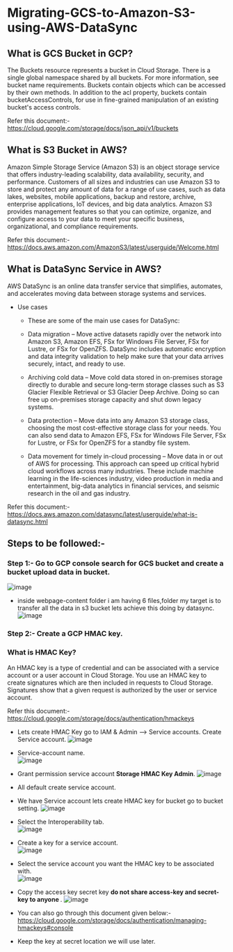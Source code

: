# Migrating-GCS-to-Amazon-S3-using-AWS-DataSync

## What is GCS Bucket in GCP?
The Buckets resource represents a bucket in Cloud Storage. There is a single global namespace shared by all buckets. For more information, see bucket name requirements.
Buckets contain objects which can be accessed by their own methods. In addition to the acl property, buckets contain bucketAccessControls, for use in fine-grained manipulation of an existing bucket's access controls.

Refer this document:- https://cloud.google.com/storage/docs/json_api/v1/buckets

## What is S3 Bucket in AWS?
Amazon Simple Storage Service (Amazon S3) is an object storage service that offers industry-leading scalability, data availability, security, and performance. Customers of all sizes and industries can use Amazon S3 to store and protect any amount of data for a range of use cases, such as data lakes, websites, mobile applications, backup and restore, archive, enterprise applications, IoT devices, and big data analytics. Amazon S3 provides management features so that you can optimize, organize, and configure access to your data to meet your specific business, organizational, and compliance requirements.

Refer this document:- https://docs.aws.amazon.com/AmazonS3/latest/userguide/Welcome.html

## What is DataSync Service in AWS? 
AWS DataSync is an online data transfer service that simplifies, automates, and accelerates moving data between storage systems and services.

- Use cases
  - These are some of the main use cases for DataSync:

  - Data migration – Move active datasets rapidly over the network into Amazon S3, Amazon EFS, FSx for Windows File Server, FSx for Lustre, or FSx for OpenZFS. DataSync includes automatic encryption and data integrity validation to help make sure that your data arrives securely, intact, and ready to use.

  - Archiving cold data – Move cold data stored in on-premises storage directly to durable and secure long-term storage classes such as S3 Glacier Flexible Retrieval or S3 Glacier Deep Archive. Doing so can free up on-premises storage capacity and shut down legacy systems.

  - Data protection – Move data into any Amazon S3 storage class, choosing the most cost-effective storage class for your needs. You can also send data to Amazon EFS, FSx for Windows File Server, FSx for Lustre, or FSx for OpenZFS for a standby file system.

  - Data movement for timely in-cloud processing – Move data in or out of AWS for processing. This approach can speed up critical hybrid cloud workflows across many industries. These include machine learning in the life-sciences industry, video production in media and entertainment, big-data analytics in financial services, and seismic research in the oil and gas industry.

Refer this document:- https://docs.aws.amazon.com/datasync/latest/userguide/what-is-datasync.html


## Steps to be followed:- 
### Step 1:- Go to GCP console search for GCS bucket and create a bucket upload data in bucket.
![image](https://user-images.githubusercontent.com/63963025/200155068-972cf1cc-84d0-4344-a1ea-95e173794659.png)

- inside webpage-content folder i am having 6 files,folder my target is to transfer all the data in s3 bucket lets achieve this doing by datasync. 
![image](https://user-images.githubusercontent.com/63963025/200155153-d014eea4-8050-4078-9d5d-7fa1b7b45e9a.png)

### Step 2:- Create a GCP HMAC key. 
### What is HMAC Key? 
An HMAC key is a type of credential and can be associated with a service account or a user account in Cloud Storage. You use an HMAC key to create signatures which are then included in requests to Cloud Storage. Signatures show that a given request is authorized by the user or service account.

Refer this document:- https://cloud.google.com/storage/docs/authentication/hmackeys

- Lets create HMAC Key go to IAM & Admin --> Service accounts. Create Service account. 
![image](https://user-images.githubusercontent.com/63963025/200159434-5aeb8c40-6799-4abb-89fd-a42d3c4f857c.png)

- Service-account name. </br>
![image](https://user-images.githubusercontent.com/63963025/200159474-42a2d9f2-7bbb-4f5e-b59f-e69639b2a57a.png)

- Grant permission service account <b>Storage HMAC Key Admin</b>. 
![image](https://user-images.githubusercontent.com/63963025/200159618-30b8ae74-25cf-433d-a867-11f8a956dfa6.png)

- All default create service account.

- We have Service account lets create HMAC key for bucket go to bucket setting. 
![image](https://user-images.githubusercontent.com/63963025/200159808-380d651c-1878-43e2-8a2a-95533b7315d2.png)

- Select the Interoperability tab. </br>
![image](https://user-images.githubusercontent.com/63963025/200159874-b304e1cd-0233-46a4-89dc-d92223af6189.png)

- Create a key for a service account. </br>
![image](https://user-images.githubusercontent.com/63963025/200159954-3b49813b-d315-47a7-ac11-c904a8384241.png)

- Select the service account you want the HMAC key to be associated with. </br>
![image](https://user-images.githubusercontent.com/63963025/200160029-93b97e44-bc80-4986-9e47-0059347dea1d.png)

- Copy the access key secret key <b> do not share access-key and secret-key to anyone </b>. 
![image](https://user-images.githubusercontent.com/63963025/200160166-c451723c-b0f7-4280-9a5d-d7582a38bba9.png)

- You can also go through this document given below:- https://cloud.google.com/storage/docs/authentication/managing-hmackeys#console 
- Keep the key at secret location we will use later. 


